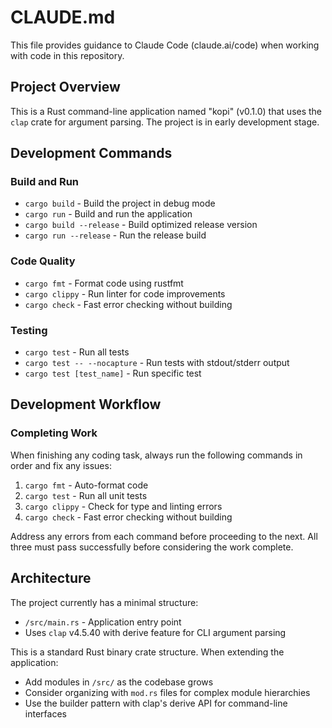# CLAUDE.md

This file provides guidance to Claude Code (claude.ai/code) when working with code in this repository.

## Project Overview

This is a Rust command-line application named "kopi" (v0.1.0) that uses the `clap` crate for argument parsing. The project is in early development stage.

## Development Commands

### Build and Run
- `cargo build` - Build the project in debug mode
- `cargo run` - Build and run the application
- `cargo build --release` - Build optimized release version
- `cargo run --release` - Run the release build

### Code Quality
- `cargo fmt` - Format code using rustfmt
- `cargo clippy` - Run linter for code improvements
- `cargo check` - Fast error checking without building

### Testing
- `cargo test` - Run all tests
- `cargo test -- --nocapture` - Run tests with stdout/stderr output
- `cargo test [test_name]` - Run specific test

## Development Workflow

### Completing Work
When finishing any coding task, always run the following commands in order and fix any issues:

1. `cargo fmt` - Auto-format code
2. `cargo test` - Run all unit tests
3. `cargo clippy` - Check for type and linting errors
4. `cargo check` - Fast error checking without building

Address any errors from each command before proceeding to the next. All three must pass successfully before considering the work complete.

## Architecture

The project currently has a minimal structure:
- `/src/main.rs` - Application entry point
- Uses `clap` v4.5.40 with derive feature for CLI argument parsing

This is a standard Rust binary crate structure. When extending the application:
- Add modules in `/src/` as the codebase grows
- Consider organizing with `mod.rs` files for complex module hierarchies
- Use the builder pattern with clap's derive API for command-line interfaces
